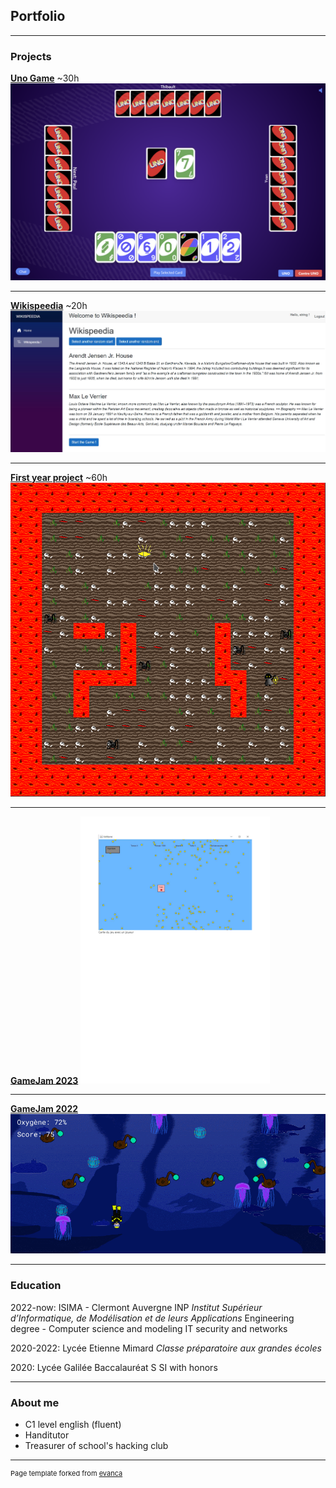 ## Portfolio

---

### Projects 

**[Uno Game](/projects/isima/uno_game/uno.md)**  ~30h
<img src="images/uno_isima/uno_game.png?raw=true"/>

---
**[Wikispeedia](/projects/isima/wikispeedia/wikispeedia.md)**  ~20h
<img src="images/wikispeedia/game.jpg?raw=true"/>

---
**[First year project](/projects/isima/zz1/zz1.md)** ~60h
<img src="images/zz1/map_graphi.gif?raw=true"/>

---
**[GameJam 2023](/gamejam/isima2023/isima2023.md)**
<img src="images/gamejam2023/gamejam2023.png?raw=true" style="max-width: 60%"/>

---
**[GameJam 2022](/gamejam/isima2022/isima2022.md)**
<img src="images/gamejam2022/gameJam2022.gif?raw=true"/>

---

### Education

2022-now: ISIMA - Clermont Auvergne INP
*Institut Supérieur d’Informatique, de Modélisation et de leurs Applications*
Engineering degree - Computer science and modeling
IT security and networks

2020-2022: Lycée Etienne Mimard
*Classe préparatoire aux grandes écoles*

2020: Lycée Galilée
Baccalauréat S SI with honors

---
### About me

- C1 level english (fluent)
- Handitutor
- Treasurer of school's hacking club



---
<p style="font-size:11px">Page template forked from <a href="https://github.com/evanca/quick-portfolio">evanca</a></p>
<!-- Remove above link if you don't want to attibute -->
